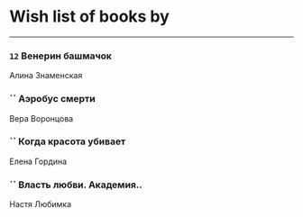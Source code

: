 # Wish list of books by [](https://ok.ru/profile/536771522733)
---

### `12` Венерин башмачок
Алина Знаменская

### `` Аэробус смерти
Вера Воронцова

### `` Когда красота убивает
Елена Гордина

### `` Власть любви. Академия..
Настя Любимка

